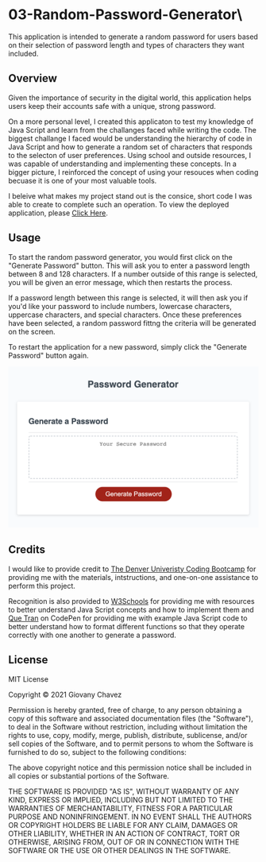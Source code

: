 # 03-Random-Password-Generator\

This application is intended to generate a random password for users based on their selection of password length and types of characters they want included.

## Overview

Given the importance of security in the digital world, this application helps users keep their accounts safe with a unique, strong password. 

On a more personal level, I created this applicaton to test my knowledge of Java Script and learn from the challanges faced while writing the code. The biggest challange I faced would be understanding the hierarchy of code in Java Script and how to generate a random set of characters that responds to the selecton of user preferences. Using school and outside resources, I was capable of understanding and implementing these concepts. In a bigger picture, I reinforced the concept of using your resouces when coding becuase it is one of your most valuable tools.

I beleive what makes my project stand out is the consice, short code I was able to create to complete such an operation. To view the deployed application, please [Click Here](https://glchavez.github.io/03-Random-Password-Generator/).

## Usage

To start the random password generator, you would first click on the "Generate Password" button. This will ask you to enter a password length between 8 and 128 characters. If a number outside of this range is selected, you will be given an error message, which then restarts the process.

If a password length between this range is selected, it will then ask you if you'd like your password to include numbers, lowercase characters, uppercase characters, and special characters. Once these preferences have been selected, a random password fittng the criteria will be generated on the screen.

To restart the application for a new password, simply click the "Generate Password" button again.

![Random Password Generator](Assets/Images/Password_Generator.png)

## Credits

I would like to provide credit to [The Denver Univeristy Coding Bootcamp](https://bootcamp.du.edu/coding/) for providing me with the materials, intstructions, and one-on-one assistance to perform this project.

Recognition is also provided to [W3Schools](https://www.w3schools.com/) for providing me with resources to better understand Java Script concepts and how to implement them and [Que Tran](https://codepen.io/Que_Tran000/pen/zbNYRQ) on CodePen for providing me with example Java Script code to better understand how to format different functions so that they operate correctly with one another to generate a password.

## License

MIT License

Copyright &copy; 2021 Giovany Chavez

Permission is hereby granted, free of charge, to any person obtaining a copy
of this software and associated documentation files (the "Software"), to deal
in the Software without restriction, including without limitation the rights
to use, copy, modify, merge, publish, distribute, sublicense, and/or sell
copies of the Software, and to permit persons to whom the Software is
furnished to do so, subject to the following conditions:

The above copyright notice and this permission notice shall be included in all
copies or substantial portions of the Software.

THE SOFTWARE IS PROVIDED "AS IS", WITHOUT WARRANTY OF ANY KIND, EXPRESS OR
IMPLIED, INCLUDING BUT NOT LIMITED TO THE WARRANTIES OF MERCHANTABILITY,
FITNESS FOR A PARTICULAR PURPOSE AND NONINFRINGEMENT. IN NO EVENT SHALL THE
AUTHORS OR COPYRIGHT HOLDERS BE LIABLE FOR ANY CLAIM, DAMAGES OR OTHER
LIABILITY, WHETHER IN AN ACTION OF CONTRACT, TORT OR OTHERWISE, ARISING FROM,
OUT OF OR IN CONNECTION WITH THE SOFTWARE OR THE USE OR OTHER DEALINGS IN THE
SOFTWARE.